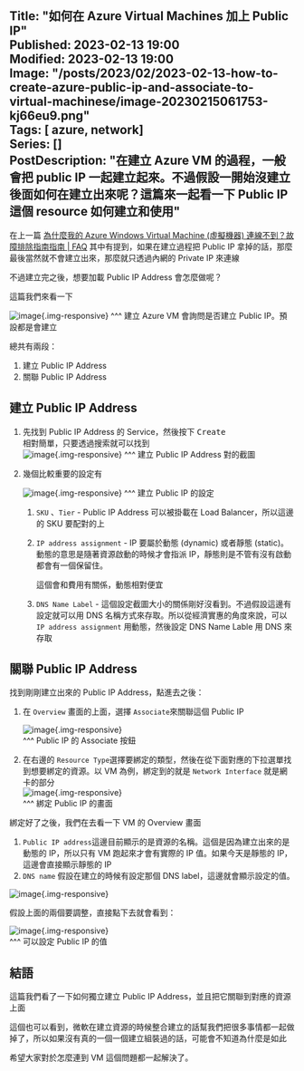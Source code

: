 Title: "如何在 Azure Virtual Machines 加上 Public IP"  
Published: 2023-02-13 19:00  
Modified: 2023-02-13 19:00  
Image: "/posts/2023/02/2023-02-13-how-to-create-azure-public-ip-and-associate-to-virtual-machinese/image-20230215061753-kj66eu9.png"  
Tags: [ azure, network]  
Series: []  
PostDescription: "在建立 Azure VM 的過程，一般會把 public IP 一起建立起來。不過假設一開始沒建立後面如何在建立出來呢？這篇來一起看一下 Public IP 這個 resource 如何建立和使用"
---

在上一篇 [為什麼我的 Azure Windows Virtual Machine (虛擬機器) 連線不到？故障排除指南指南 | FAQ](/posts/2023/02/faq-how-to-troubleshoot-azure-virtual-machine-connection-remote-desktop-issue) 其中有提到，如果在建立過程把 Public IP 拿掉的話，那麼最後當然就不會建立出來，那麼就只透過內網的 Private IP 來連線

不過建立完之後，想要加載 Public IP Address 會怎麼做呢？

這篇我們來看一下

![image](/posts/2023/02/2023-02-13-how-to-create-azure-public-ip-and-associate-to-virtual-machinese/image-20230215061753-kj66eu9.png "建立 Azure VM 會詢問是否建立 Public IP。預設都是會建立"){.img-responsive}
^^^ 建立 Azure VM 會詢問是否建立 Public IP。預設都是會建立

<!--more-->

總共有兩段：

1. 建立 Public IP Address
2. 關聯 Public IP Address

## 建立 Public IP Address

1. 先找到 Public IP Address 的 Service，然後按下 <kbd>Create</kbd>​  
    相對簡單，只要透過搜索就可以找到  
    ​![image](/posts/2023/02/2023-02-13-how-to-create-azure-public-ip-and-associate-to-virtual-machinese/image-20230315055225-yqgzffb.png "建立 Public IP Address 對的截圖"){.img-responsive}
    ^^^ 建立 Public IP Address 對的截圖
2. 幾個比較重要的設定有

    ​![image](/posts/2023/02/2023-02-13-how-to-create-azure-public-ip-and-associate-to-virtual-machinese/image-20230315055353-xv17dk6.png "建立 Public IP 的設定"){.img-responsive}
    ^^^ 建立 Public IP 的設定

    1. ​`SKU`​ 、`Tier`​ - Public IP Address 可以被掛載在 Load Balancer，所以這邊的 SKU 要配對的上
    2. ​`IP address assignment`​ - IP 要屬於動態 (dynamic) 或者靜態 (static)。動態的意思是隨著資源啟動的時候才會指派 IP，靜態則是不管有沒有啟動都會有一個保留住。

        這個會和費用有關係，動態相對便宜
    3. ​`DNS Name Label`​ - 這個設定截圖大小的關係剛好沒看到。不過假設這邊有設定就可以用 DNS 名稱方式來存取。所以從經濟實惠的角度來說，可以 `IP address assignment`​ 用動態，然後設定 DNS Name Lable 用 DNS 來存取

## 關聯 Public IP Address

找到剛剛建立出來的 Public IP Address，點進去之後：

1. 在 `Overview`​ 畫面的上面，選擇 `Associate`​ 來關聯這個 Public IP

    ​![image](/posts/2023/02/2023-02-13-how-to-create-azure-public-ip-and-associate-to-virtual-machinese/image-20230315060956-hyy3qlj.png "Public IP 的 Associate 按鈕"){.img-responsive}  
    ^^^ Public IP 的 Associate 按鈕
2. 在右邊的 `Resource Type`​ 選擇要綁定的類型，然後在從下面對應的下拉選單找到想要綁定的資源。以 VM 為例，綁定到的就是 `Network Interface`​ 就是網卡的部分  
    ​![image](/posts/2023/02/2023-02-13-how-to-create-azure-public-ip-and-associate-to-virtual-machinese/image-20230315061114-taiqblo.png "綁定 Public IP 的畫面"){.img-responsive}  
    ^^^ 綁定 Public IP 的畫面

綁定好了之後，我們在去看一下 VM 的 Overview 畫面

1. ​`Public IP address`​ 這邊目前顯示的是資源的名稱。這個是因為建立出來的是動態的 IP，所以只有 VM 跑起來才會有實際的 IP 值。如果今天是靜態的 IP，這邊會直接顯示靜態的 IP
2. ​`DNS name`​ 假設在建立的時候有設定那個 DNS label，這邊就會顯示設定的值。

​![image](/posts/2023/02/2023-02-13-how-to-create-azure-public-ip-and-associate-to-virtual-machinese/image-20230315061558-twwo8z9.png "VM 的 Overview 畫面"){.img-responsive}  


假設上面的兩個要調整，直接點下去就會看到：

​![image](/posts/2023/02/2023-02-13-how-to-create-azure-public-ip-and-associate-to-virtual-machinese/image-20230315061939-in4cuhf.png "可以設定 Public IP 的值"){.img-responsive}  
^^^ 可以設定 Public IP 的值

## 結語

這篇我們看了一下如何獨立建立 Public IP Address，並且把它關聯到對應的資源上面

這個也可以看到，微軟在建立資源的時候整合建立的話幫我們把很多事情都一起做掉了，所以如果沒有真的一個一個建立組裝過的話，可能會不知道為什麼是如此

希望大家對於怎麼連到 VM 這個問題都一起解決了。
